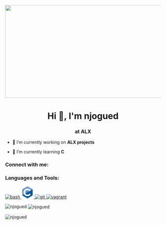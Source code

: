   <img src="https://media.giphy.com/media/VTtANKl0beDFQRLDTh/giphy.gif" width="600" height="300"/>
</div>
<h1 align="center">Hi 👋, I'm njogued</h1>
<h3 align="center">at ALX</h3>

- 🔭 I’m currently working on **ALX projects**

- 🌱 I’m currently learning **C**

<h3 align="left">Connect with me:</h3>
<p align="left">
</p>

<h3 align="left">Languages and Tools:</h3>
<p align="left"> <a href="https://www.gnu.org/software/bash/" target="_blank" rel="noreferrer"> <img src="https://www.vectorlogo.zone/logos/gnu_bash/gnu_bash-icon.svg" alt="bash" width="40" height="40"/> </a> <a href="https://www.cprogramming.com/" target="_blank" rel="noreferrer"> <img src="https://raw.githubusercontent.com/devicons/devicon/master/icons/c/c-original.svg" alt="c" width="40" height="40"/> </a> <a href="https://git-scm.com/" target="_blank" rel="noreferrer"> <img src="https://www.vectorlogo.zone/logos/git-scm/git-scm-icon.svg" alt="git" width="40" height="40"/> </a> <a href="https://www.vagrantup.com/" target="_blank" rel="noreferrer"> <img src="https://www.vectorlogo.zone/logos/vagrantup/vagrantup-icon.svg" alt="vagrant" width="40" height="40"/> </a> </p>

<p><img align="left" src="https://github-readme-stats.vercel.app/api/top-langs?username=njogued&show_icons=true&locale=en&layout=compact" alt="njogued" /></p>

<p>&nbsp;<img align="center" src="https://github-readme-stats.vercel.app/api?username=njogued&show_icons=true&locale=en" alt="njogued" /></p>

<p><img align="center" src="https://github-readme-streak-stats.herokuapp.com/?user=njogued&" alt="njogued" /></p>
